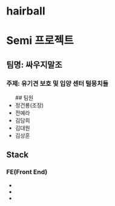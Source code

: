 # hairball
# Semi 프로젝트
## 팀명: 싸우지말조
### 주제: 유기견 보호 및 입양 센터 털뭉치들


<ul>
  ## 팀원
  <li>정건룡(조장)</li>
  <li>전예라</li>
  <li>김담희</li>
  <li>김대원</li>
  <li>김상훈</li>
</ul>






## Stack

### FE(Front End)
<ul>
  <li></li>
  <li></li>
  <li></li>
</ul>




